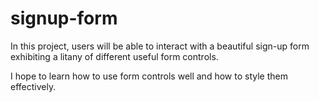 # signup-form

In this project, users will be able to interact with a beautiful sign-up form exhibiting a litany of different useful form controls. 

I hope to learn how to use form controls well and how to style them effectively. 